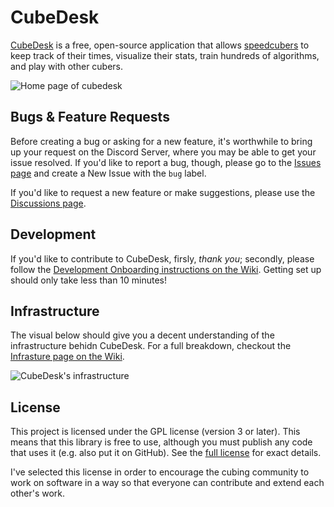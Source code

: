 # CubeDesk
[CubeDesk](https://cubedesk.io) is a free, open-source application that allows [speedcubers](https://en.wikipedia.org/wiki/Speedcubing) to keep track of their times, visualize their stats, train hundreds of algorithms, and play with other cubers.

![Home page of cubedesk](https://cdn.cubedesk.io/static/images/landing/timer.png)

## Bugs & Feature Requests
Before creating a bug or asking for a new feature, it's worthwhile to bring up your request on the Discord Server, where you may be able to get your issue resolved. If you'd like to report a bug, though, please go to the [Issues page](https://github.com/kash/cubedesk/issues) and create a New Issue with the `bug` label.

If you'd like to request a new feature or make suggestions, please use the [Discussions page](https://github.com/kash/cubedesk/discussions).

## Development
If you'd like to contribute to CubeDesk, firsly, *thank you*; secondly, please follow the [Development Onboarding instructions on the Wiki](https://github.com/kash/cubedesk/wiki/Development-Onboarding). Getting set up should only take less than 10 minutes!

## Infrastructure
The visual below should give you a decent understanding of the infrastructure behidn CubeDesk. For a full breakdown, checkout the [Infrasture page on the Wiki](https://github.com/kash/cubedesk/wiki/Infrastructure).

![CubeDesk's infrastructure](https://cdn.cubedesk.io/docs/infrastructure.jpg)

## License
This project is licensed under the GPL license (version 3 or later). This means that this library is free to use, although you must publish any code that uses it (e.g. also put it on GitHub). See the [full license](https://github.com/kash/cubedesk/blob/staging/LICENSE.md) for exact details.

I've selected this license in order to encourage the cubing community to work on software in a way so that everyone can contribute and extend each other's work.

